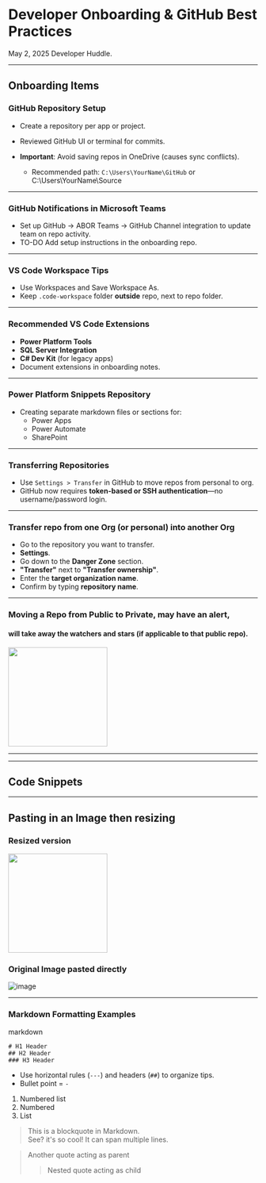 # Developer Onboarding & GitHub Best Practices

May 2, 2025 Developer Huddle.

---

## Onboarding Items

### GitHub Repository Setup
- Create a repository per app or project.
- Reviewed GitHub UI or terminal for commits.

- **Important**: Avoid saving repos in OneDrive (causes sync conflicts).
  - Recommended path: `C:\Users\YourName\GitHub`  or C:\Users\YourName\Source 

---

### GitHub Notifications in Microsoft Teams
- Set up GitHub → ABOR Teams  → GitHub Channel integration to update team on repo activity.
- TO-DO Add setup instructions in the onboarding repo.

---

### VS Code Workspace Tips
- Use Workspaces and Save Workspace As.
- Keep `.code-workspace` folder **outside** repo, next to repo folder.

---

###  Recommended VS Code Extensions
- **Power Platform Tools**
- **SQL Server Integration**
- **C# Dev Kit** (for legacy apps)
- Document extensions in onboarding notes.

---

### Power Platform Snippets Repository
- Creating separate markdown files or sections for:
  - Power Apps
  - Power Automate
  - SharePoint

---

### Transferring Repositories
- Use `Settings > Transfer` in GitHub to move repos from personal to org.
- GitHub now requires **token-based or SSH authentication**—no username/password login.

---

### Transfer repo from one Org (or personal) into another Org
- Go to the repository you want to transfer.  
- **Settings**.  
- Go down to the **Danger Zone** section.  
- **"Transfer"** next to **"Transfer ownership"**.  
- Enter the **target organization name**.  
- Confirm by typing **repository name**.
  
---

### Moving a Repo from Public to Private, may have an alert,
#### will take away the watchers and stars (if applicable to that public repo).

<img src="https://github.com/user-attachments/assets/cd1a05cc-21d1-40ba-aeec-443b27b870a2" width="200" style="height:auto;" />

---
---

## Code Snippets 

---

## Pasting in an Image then resizing
### Resized version
<img src="https://github.com/user-attachments/assets/1eac2a13-f80e-45fd-8b12-a4a78e684421" width="200" style="height:auto;" />


### Original Image pasted directly   
![image](https://github.com/user-attachments/assets/1eac2a13-f80e-45fd-8b12-a4a78e684421)

---

### Markdown Formatting Examples
markdown
```
# H1 Header
## H2 Header
### H3 Header
```
- Use horizontal rules (`---`) and headers (`##`) to organize tips.
- Bullet point = `-`
  
1. Numbered list
2. Numbered
3. List


> This is a blockquote in Markdown.<br/>
> See? it's so cool!
> It can span multiple lines.


> Another quote acting as parent
>> Nested quote acting as child



